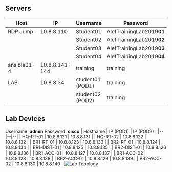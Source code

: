 ## Servers
| Host | IP | Username | Password |
|--|--|--|--|  
| RDP Jump | 10.8.8.110 | Student01 | AlefTrainingLab2019**01** |
| | | Student02 | AlefTrainingLab2019**02** |
| | | Student03 | AlefTrainingLab2019**03** |
| | | Student04 | AlefTrainingLab2019**04** |
| ansible01-4 | 10.8.8.141-144 | training | training |
| LAB | 10.8.8.34 | student01 (POD1)| training |
| | | student02 (POD2)| training |

## Lab Devices
Username: **admin**
Password: **cisco**
| Hostname | IP (POD1) | IP (POD2) |
|--|--|--|
| HQ-RT-01 | 10.8.8.121 | 10.8.8.131 |
| HQ-RT-02 | 10.8.8.122 | 10.8.8.132 |
| BR1-RT-01 | 10.8.8.123 | 10.8.8.133 |
| BR2-RT-01 | 10.8.8.124 | 10.8.8.134 |
| BR1-DIST-01 | 10.8.8.125 | 10.8.8.135 |
| BR2-DIST-01 | 10.8.8.126 | 10.8.8.136 |
| BR1-ACC-01 | 10.8.8.127 | 10.8.8.137 |
| BR1-ACC-02 | 10.8.8.128 | 10.8.8.138 |
| BR2-ACC-01 | 10.8.8.129 | 10.8.8.139 |
| BR2-ACC-02 | 10.8.8.130 | 10.8.8.140 |
![Lab Topology](https://i.ibb.co/5F2v1bT/Pozn-mka-2020-01-10-145543.png)


<!--stackedit_data:
eyJoaXN0b3J5IjpbNDUwMDc2MzE2XX0=
-->